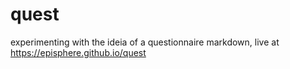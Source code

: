 # quest
experimenting with the ideia of a questionnaire markdown, live at https://episphere.github.io/quest
